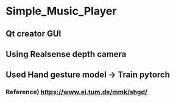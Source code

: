 # Simple_Music_Player

## Qt creator GUI

## Using Realsense depth camera 

## Used Hand gesture model -> Train pytorch
### Reference) https://www.ei.tum.de/mmk/shgd/

